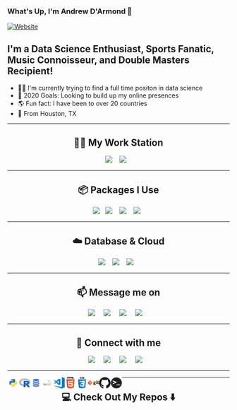 ### What's Up, I'm Andrew D'Armond 👋

[![Website](https://img.shields.io/website?label=andrewdarmond.com&style=for-the-badge&url=https%3A%2F%2Fandrewdarmond.com)](https://andrewdarmond.com)

## I'm a Data Science Enthusiast, Sports Fanatic, Music Connoisseur, and Double Masters Recipient!

- 👨‍💻 I'm currently trying to find a full time positon in data science 
- 🥅 2020 Goals: Looking to build up my online presences
- 🌎 Fun fact: I have been to over 20 countries
- 🤠 From Houston, TX


<hr>

<h2 align="center"> 👨‍💻 My Work Station </h2>
<p align="center">
  <img src="https://img.shields.io/badge/apple-macbook%20pro%202016-%23999999.svg?&style=for-the-badge&logo=apple&logoColor=white" />&nbsp;&nbsp;&nbsp;
  <img src="https://img.shields.io/badge/Jupyter%20-%23F37626.svg?&style=for-the-badge&logo=Jupyter&logoColor=white" />&nbsp;&nbsp;&nbsp;
</p>
<p align="center">

<hr>

<h2 align="center"> 📦 Packages I Use </h2>
<p align="center">
  <img src="https://img.shields.io/badge/pandas%20-%23150458.svg?&style=for-the-badge&logo=pandas&logoColor=white" />&nbsp;&nbsp;
  <img src="https://img.shields.io/badge/TensorFlow%20-%23FF6F00.svg?&style=for-the-badge&logo=TensorFlow&logoColor=white" />&nbsp;&nbsp;&nbsp;
  <img src="https://img.shields.io/badge/Keras%20-%23D00000.svg?&style=for-the-badge&logo=Keras&logoColor=white"/>&nbsp;&nbsp;&nbsp;
  <img src="https://img.shields.io/badge/PyTorch%20-%23EE4C2C.svg?&style=for-the-badge&logo=PyTorch&logoColor=white" />&nbsp;&nbsp;
</p>
<p align="center">

<hr>

<h2 align="center"> ☁️ Database & Cloud </h2>
<p align="center" align='right'>
  <img src="https://img.shields.io/badge/azure%20-%230072C6.svg?&style=for-the-badge&logo=azure-devops&logoColor=white"/>&nbsp;&nbsp;&nbsp;
  <img src="https://img.shields.io/badge/AWS%20-%23FF9900.svg?&style=for-the-badge&logo=amazon-aws&logoColor=white"/>&nbsp;&nbsp;&nbsp;
  <img src="https://img.shields.io/badge/Google%20Cloud%20-%234285F4.svg?&style=for-the-badge&logo=google-cloud&logoColor=white"/>&nbsp;&nbsp;&nbsp;
</p>

<hr>

<h2  align="center"> 📫 Message me on</h2>
<p align="center">
  <img src="https://img.shields.io/badge/WHATSAPP-%2325D366.svg?&style=for-the-badge&logo=whatsapp&logoColor=white" />&nbsp;&nbsp;&nbsp;&nbsp;
  <img src="https://img.shields.io/badge/messenger-%2300B2FF.svg?&style=for-the-badge&logo=messenger&logoColor=white" />&nbsp;&nbsp;&nbsp;&nbsp;
  <img src="https://img.shields.io/badge/gmail-%23D14836.svg?&style=for-the-badge&logo=gmail&logoColor=white" />&nbsp;&nbsp;&nbsp;&nbsp;
  <img src="https://img.shields.io/badge/Microsoft%20Outlook-0078D4?logo=microsoft-outlook&logoColor=white&style=for-the-badge" />&nbsp;&nbsp;&nbsp;&nbsp;
</p>

<hr>

<h2  align="center"> 💬 Connect with me </h2>
<p align="center">
    <img src="https://img.shields.io/badge/facebook-%231877F2.svg?&style=for-the-badge&logo=facebook&logoColor=white" />&nbsp;&nbsp;&nbsp;&nbsp;
    <img src="https://img.shields.io/badge/instagram-%23E4405F.svg?&style=for-the-badge&logo=instagram&logoColor=white" />&nbsp;&nbsp;&nbsp;&nbsp;
    <img src="https://img.shields.io/badge/twitter-%231DA1F2.svg?&style=for-the-badge&logo=twitter&logoColor=white" />&nbsp;&nbsp;&nbsp;&nbsp;
    <img src="https://img.shields.io/badge/linkedin-%230077B5.svg?&style=for-the-badge&logo=linkedin&logoColor=white" />&nbsp;&nbsp;&nbsp;&nbsp;
</p>

<hr>

[<img align="left" alt="Python" width="26px" src="https://raw.githubusercontent.com/github/explore/80688e429a7d4ef2fca1e82350fe8e3517d3494d/topics/python/python.png" />][website]
[<img align="left" alt="R" width="26px" src="https://raw.githubusercontent.com/github/explore/361e2821e2dea67711cde99c9c40ed357061cf27/topics/r/r.png" />][website]
[<img align="left" alt="SQL" width="26px" src="https://raw.githubusercontent.com/github/explore/80688e429a7d4ef2fca1e82350fe8e3517d3494d/topics/sql/sql.png" />][website]
[<img align="left" alt="MySQL" width="26px" src="https://raw.githubusercontent.com/github/explore/80688e429a7d4ef2fca1e82350fe8e3517d3494d/topics/mysql/mysql.png" />][website]
[<img align="left" alt="Visual Studio Code" width="26px" src="https://raw.githubusercontent.com/github/explore/80688e429a7d4ef2fca1e82350fe8e3517d3494d/topics/visual-studio-code/visual-studio-code.png" />][website]
[<img align="left" alt="HTML5" width="26px" src="https://raw.githubusercontent.com/github/explore/80688e429a7d4ef2fca1e82350fe8e3517d3494d/topics/html/html.png" />][website]
[<img align="left" alt="CSS3" width="26px" src="https://raw.githubusercontent.com/github/explore/80688e429a7d4ef2fca1e82350fe8e3517d3494d/topics/css/css.png" />][website]
[<img align="left" alt="Git" width="26px" src="https://raw.githubusercontent.com/github/explore/80688e429a7d4ef2fca1e82350fe8e3517d3494d/topics/git/git.png" />][website]
[<img align="left" alt="GitHub" width="26px" src="https://raw.githubusercontent.com/github/explore/78df643247d429f6cc873026c0622819ad797942/topics/github/github.png" />][website]
[<img align="left" alt="Terminal" width="26px" src="https://raw.githubusercontent.com/github/explore/80688e429a7d4ef2fca1e82350fe8e3517d3494d/topics/terminal/terminal.png" />][website]


<hr>

<h2  align="center">💻 Check Out My Repos ⬇️ </h2>



[website]: https://www.andrewdarmond.com
[twitter]: https://twitter.com/andrewdarmond
[instagram]: https://instagram.com/andrewwdarmond
[linkedin]: https://linkedin.com/in/andrewdarmond
[facebook]:https://www.facebook.com/andrew.darmond